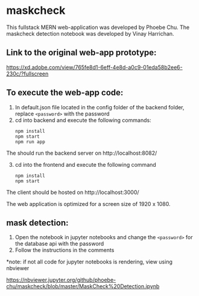 # maskcheck

This fullstack MERN web-application was developed by Phoebe Chu.
The maskcheck detection notebook was developed by Vinay Harrichan.

## Link to the original web-app prototype:
https://xd.adobe.com/view/765fe8d1-6eff-4e8d-a0c9-01eda58b2ee6-230c/?fullscreen

## To execute the web-app code:
1. In default.json file located in the config folder of the backend folder, replace ```<password>``` with the password
2. cd into backend and execute the following commands:
   ```
   npm install
   npm start
   npm run app   
   ```
The should run the backend server on http://localhost:8082/

3. cd into the frontend and execute the following command
   
   ```
   npm install
   npm start
   ```
The client should be hosted on http://localhost:3000/
  
The web application is optimized for a screen size of 1920 x 1080.

## mask detection:
1. Open the notebook in jupyter notebooks and change the ``` <password> ``` for the database api with the password
2. Follow the instructions in the comments

*note: if not all code for jupyter notebooks is rendering, view using nbviewer 

https://nbviewer.jupyter.org/github/phoebe-chu/maskcheck/blob/master/MaskCheck%20Detection.ipynb
